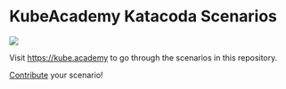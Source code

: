 # KubeAcademy Katacoda Scenarios

[![](http://shields.katacoda.com/katacoda/kubeacademy/count.svg)](https://www.katacoda.com/kubeacademy "Get your profile on Katacoda.com")

Visit https://kube.academy to go through the scenarios in this repository.

[Contribute](CONTRIBUTING.md) your scenario!